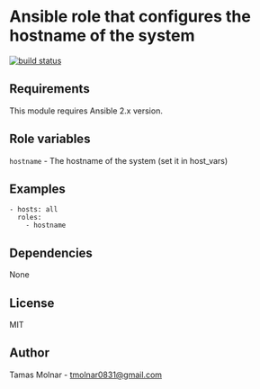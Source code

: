 # Ansible role that configures the hostname of the system

[![build status](https://gitlab.com/stiron/ansible-hostname/badges/master/build.svg)](https://gitlab.com/stiron/ansible-hostname/commits/master)

## Requirements

This module requires Ansible 2.x version.

## Role variables

`hostname` - The hostname of the system (set it in host_vars)

## Examples

```
- hosts: all 
  roles:
    - hostname
```

## Dependencies

None

## License

MIT

## Author

Tamas Molnar - <tmolnar0831@gmail.com>

